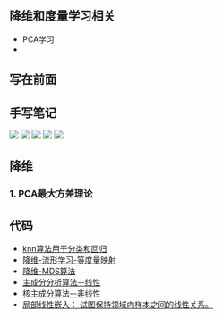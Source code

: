 ## 降维和度量学习相关

* PCA学习
* 

## 写在前面




## 手写笔记

![](降维与度量学习/10.1.jpg)
![](降维与度量学习/10.2.jpg)
![](降维与度量学习/10.3.jpg)
![](降维与度量学习/10.4.jpg)
![](降维与度量学习/10.5.jpg)





## 降维

### 1. PCA最大方差理论





## 代码

* [knn算法用于分类和回归](降维与度量学习/knn)
* [降维-流形学习-等度量映射](降维与度量学习/isomap.py)
* [降维-MDS算法](降维与度量学习/mds.py)
* [主成分分析算法--线性](降维与度量学习/pca.py)
* [核主成分算法--非线性](降维与度量学习/kpca.py)
* [局部线性嵌入： 试图保持领域内样本之间的线性关系。](降维与度量学习/lle.py)
